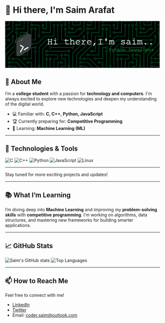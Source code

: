 # 👋 Hi there, I'm Saim Arafat

![Header Image](https://github.com/saim0xt/saim0xt/blob/main/assests/header-image.png)

## 🚀 About Me
I’m a **college student** with a passion for **technology and computers**. I'm always excited to explore new technologies and deepen my understanding of the digital world.

- 💻 Familiar with: **C, C++, Python, JavaScript**
- 🏆 Currently preparing for: **Competitive Programming**
- 🤖 Learning: **Machine Learning (ML)**

---


## 🔧 Technologies & Tools

![C](https://img.shields.io/badge/-C-00599C?style=flat-square&logo=c&logoColor=white)
![C++](https://img.shields.io/badge/-C++-00599C?style=flat-square&logo=c%2B%2B&logoColor=white)
![Python](https://img.shields.io/badge/-Python-FFD43B?style=flat-square&logo=python&logoColor=black)
![JavaScript](https://img.shields.io/badge/-JavaScript-F7DF1E?style=flat-square&logo=javascript&logoColor=black)
![Linux](https://img.shields.io/badge/-Linux-FCC624?style=flat-square&logo=linux&logoColor=black)

---

  
Stay tuned for more exciting projects and updates!

---

## 📚 What I’m Learning
I’m diving deep into **Machine Learning** and improving my **problem-solving skills** with **competitive programming**. I’m working on algorithms, data structures, and mastering new frameworks for building smarter applications.

---

## 📈 GitHub Stats

![Saim's GitHub stats](https://github-readme-stats.vercel.app/api?username=saim0xt&show_icons=true&theme=tokyonight)
![Top Languages](https://github-readme-stats.vercel.app/api/top-langs/?username=saim0xt&layout=compact&theme=tokyonight)

---

## 📫 How to Reach Me
Feel free to connect with me!

- [LinkedIn](https://www.linkedin.com/in/your-linkedin)
- [Twitter](https://twitter.com/your-twitter)
- Email: coder.saim@outlook.com
